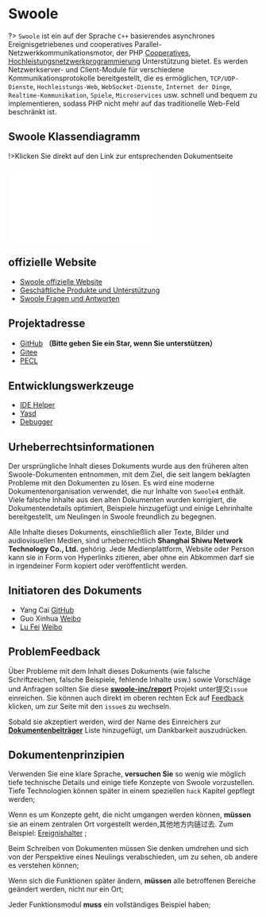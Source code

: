 # Swoole

?> `Swoole` ist ein auf der Sprache `C++` basierendes asynchrones Ereignisgetriebenes und cooperatives Parallel-Netzwerkkommunikationsmotor, der PHP [Cooperatives](/coroutine), [Hochleistungsnetzwerkprogrammierung](/question/use?id=how-is-the-performance-of-swoole) Unterstützung bietet. Es werden Netzwerkserver- und Client-Module für verschiedene Kommunikationsprotokolle bereitgestellt, die es ermöglichen, `TCP/UDP-Dienste`, `Hochleistungs-Web`, `WebSocket-Dienste`, `Internet der Dinge`, `Realtime-Kommunikation`, `Spiele`, `Microservices` usw. schnell und bequem zu implementieren, sodass PHP nicht mehr auf das traditionelle Web-Feld beschränkt ist.

## Swoole Klassendiagramm

!>Klicken Sie direkt auf den Link zur entsprechenden Dokumentseite

[//]: # (https://naotu.baidu.com/file/bd9d2ba7dfae326e6976f0c53f88b18c)

<embed src="/_images/swoole_class.svg" type="image/svg+xml" alt="Swoole Architektur diagramm" />

## offizielle Website

* [Swoole offizielle Website](//www.swoole.com)
* [Geschäftliche Produkte und Unterstützung](//business.swoole.com)
* [Swoole Fragen und Antworten](//wenda.swoole.com)

## Projektadresse

* [GitHub](//github.com/swoole/swoole-src) **（Bitte geben Sie ein Star, wenn Sie unterstützen）**
* [Gitee](//gitee.com/swoole/swoole)
* [PECL](//pecl.php.net/package/swoole)

## Entwicklungswerkzeuge

* [IDE Helper](https://github.com/swoole/ide-helper)
* [Yasd](https://github.com/swoole/yasd)
* [Debugger](https://github.com/swoole/debugger)

## Urheberrechtsinformationen

Der ursprüngliche Inhalt dieses Dokuments wurde aus den früheren alten Swoole-Dokumenten entnommen, mit dem Ziel, die seit langem beklagten Probleme mit den Dokumenten zu lösen. Es wird eine moderne Dokumentenorganisation verwendet, die nur Inhalte von `Swoole4` enthält. Viele falsche Inhalte aus den alten Dokumenten wurden korrigiert, die Dokumentendetails optimiert, Beispiele hinzugefügt und einige Lehrinhalte bereitgestellt, um Neulingen in Swoole freundlich zu begegnen.

Alle Inhalte dieses Dokuments, einschließlich aller Texte, Bilder und audiovisuellen Medien, sind urheberrechtlich **Shanghai Shiwu Network Technology Co., Ltd.** gehörig. Jede Medienplattform, Website oder Person kann sie in Form von Hyperlinks zitieren, aber ohne ein Abkommen darf sie in irgendeiner Form kopiert oder veröffentlicht werden.

## Initiatoren des Dokuments

* Yang Cai [GitHub](https://github.com/TTSimple)
* Guo Xinhua [Weibo](https://www.weibo.com/u/2661945152)
* [Lu Fei](https://github.com/sy-records) [Weibo](https://weibo.com/5384435686)

## ProblemFeedback

Über Probleme mit dem Inhalt dieses Dokuments (wie falsche Schriftzeichen, falsche Beispiele, fehlende Inhalte usw.) sowie Vorschläge und Anfragen sollten Sie diese **[swoole-inc/report](https://github.com/swoole-inc/report)** Projekt unter提交`issue` einreichen. Sie können auch direkt im oberen rechten Eck auf [Feedback](/?id=main) klicken, um zur Seite mit den `issue`s zu wechseln.

Sobald sie akzeptiert werden, wird der Name des Einreichers zur **[Dokumentenbeiträger](/CONTRIBUTING)** Liste hinzugefügt, um Dankbarkeit auszudrücken.

## Dokumentenprinzipien

Verwenden Sie eine klare Sprache, **versuchen Sie** so wenig wie möglich tiefe technische Details und einige tiefe Konzepte von Swoole vorzustellen. Tiefe Technologien können später in einem speziellen `hack` Kapitel gepflegt werden;

Wenn es um Konzepte geht, die nicht umgangen werden können, **müssen** sie an einem zentralen Ort vorgestellt werden,其他地方内链过去. Zum Beispiel: [Ereignishalter](/learn?id=什么是eventloop) ;

Beim Schreiben von Dokumenten müssen Sie denken umdrehen und sich von der Perspektive eines Neulings verabschieden, um zu sehen, ob andere es verstehen können;

Wenn sich die Funktionen später ändern, **müssen** alle betroffenen Bereiche geändert werden, nicht nur ein Ort;

Jeder Funktionsmodul **muss** ein vollständiges Beispiel haben;
